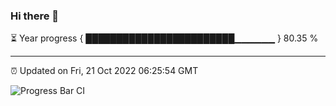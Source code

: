 ### Hi there 👋

⏳ Year progress { ████████████████████████▁▁▁▁▁▁ } 80.35 %

---

⏰ Updated on Fri, 21 Oct 2022 06:25:54 GMT

![Progress Bar CI](https://github.com/Shyam-Makwana/GitHub-Actions-Demo/workflows/Progress%20Bar%20CI/badge.svg)
